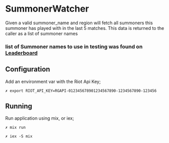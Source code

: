 # SummonerWatcher

Given a valid summoner_name and region will fetch all summoners this summoner has played with in the last 5 matches. This data is returned to the caller as a list of summoner names

### list of Summoner names to use in testing was found on [Leaderboard](https://www.op.gg/leaderboards/tier)

## Configuration

Add an environment var with the Riot Api Key; 

    ✗ export RIOT_API_KEY=RGAPI-012345678901234567890-1234567890-123456

## Running

Run application using mix, or iex;

    ✗ mix run 

    ✗ iex -S mix
